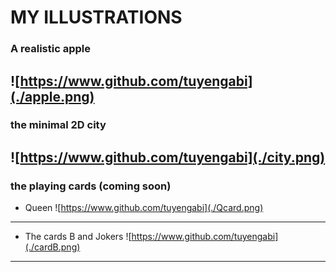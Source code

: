 # MY ILLUSTRATIONS


### A realistic apple
![https://www.github.com/tuyengabi](./apple.png)
-------------------------------------


### the minimal 2D city
![https://www.github.com/tuyengabi](./city.png)
-------------------------------------


### the playing cards (coming soon)
* Queen
![https://www.github.com/tuyengabi](./Qcard.png)
-------------------------------------


* The cards B and Jokers
![https://www.github.com/tuyengabi](./cardB.png)
-------------------------------------

